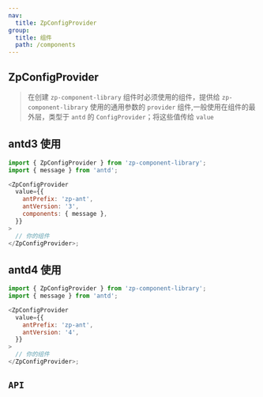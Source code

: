 ```yaml
---
nav:
  title: ZpConfigProvider
group:
  title: 组件
  path: /components
---
```


## ZpConfigProvider

> 在创建 `zp-component-library` 组件时必须使用的组件，提供给 `zp-component-library` 使用的通用参数的 `provider` 组件,一般使用在组件的最外层，类型于 `antd` 的 `ConfigProvider`；将这些值传给 `value`

## antd3 使用

```javascript
import { ZpConfigProvider } from 'zp-component-library';
import { message } from 'antd';

<ZpConfigProvider
  value={{
    antPrefix: 'zp-ant',
    antVersion: '3',
    components: { message },
  }}
>
  // 你的组件
</ZpConfigProvider>;
```

## antd4 使用

```javascript
import { ZpConfigProvider } from 'zp-component-library';
import { message } from 'antd';

<ZpConfigProvider
  value={{
    antPrefix: 'zp-ant',
    antVersion: '4',
  }}
>
  // 你的组件
</ZpConfigProvider>;
```

## `API`

<API src="./api/ZpConfigProvider.tsx" hideTitle></API>
